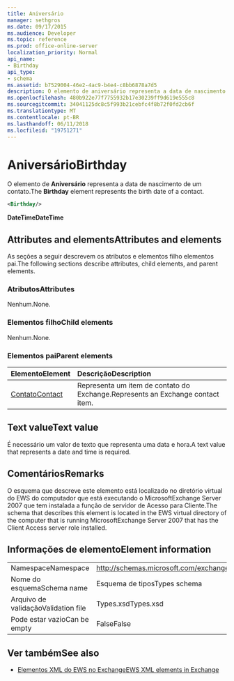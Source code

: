 ```yaml
---
title: Aniversário
manager: sethgros
ms.date: 09/17/2015
ms.audience: Developer
ms.topic: reference
ms.prod: office-online-server
localization_priority: Normal
api_name:
- Birthday
api_type:
- schema
ms.assetid: b7529004-46e2-4ac9-b4e4-c8bb6878a7d5
description: O elemento de aniversário representa a data de nascimento de um contato.
ms.openlocfilehash: 480b922e77f7755932b17e30239ff9d619e555c8
ms.sourcegitcommit: 34041125dc8c5f993b21cebfc4f8b72f0fd2cb6f
ms.translationtype: MT
ms.contentlocale: pt-BR
ms.lasthandoff: 06/11/2018
ms.locfileid: "19751271"
---
```

# <a name="birthday"></a><span data-ttu-id="fb94d-103">Aniversário</span><span class="sxs-lookup"><span data-stu-id="fb94d-103">Birthday</span></span>

<span data-ttu-id="fb94d-104">O elemento de **Aniversário** representa a data de nascimento de um contato.</span><span class="sxs-lookup"><span data-stu-id="fb94d-104">The **Birthday** element represents the birth date of a contact.</span></span> 
  
```xml
<Birthday/>
```

 <span data-ttu-id="fb94d-105">**DateTime**</span><span class="sxs-lookup"><span data-stu-id="fb94d-105">**DateTime**</span></span>
## <a name="attributes-and-elements"></a><span data-ttu-id="fb94d-106">Attributes and elements</span><span class="sxs-lookup"><span data-stu-id="fb94d-106">Attributes and elements</span></span>

<span data-ttu-id="fb94d-107">As seções a seguir descrevem os atributos e elementos filho elementos pai.</span><span class="sxs-lookup"><span data-stu-id="fb94d-107">The following sections describe attributes, child elements, and parent elements.</span></span>
  
### <a name="attributes"></a><span data-ttu-id="fb94d-108">Atributos</span><span class="sxs-lookup"><span data-stu-id="fb94d-108">Attributes</span></span>

<span data-ttu-id="fb94d-109">Nenhum.</span><span class="sxs-lookup"><span data-stu-id="fb94d-109">None.</span></span>
  
### <a name="child-elements"></a><span data-ttu-id="fb94d-110">Elementos filho</span><span class="sxs-lookup"><span data-stu-id="fb94d-110">Child elements</span></span>

<span data-ttu-id="fb94d-111">Nenhum.</span><span class="sxs-lookup"><span data-stu-id="fb94d-111">None.</span></span>
  
### <a name="parent-elements"></a><span data-ttu-id="fb94d-112">Elementos pai</span><span class="sxs-lookup"><span data-stu-id="fb94d-112">Parent elements</span></span>

|<span data-ttu-id="fb94d-113">**Elemento**</span><span class="sxs-lookup"><span data-stu-id="fb94d-113">**Element**</span></span>|<span data-ttu-id="fb94d-114">**Descrição**</span><span class="sxs-lookup"><span data-stu-id="fb94d-114">**Description**</span></span>|
|:-----|:-----|
|[<span data-ttu-id="fb94d-115">Contato</span><span class="sxs-lookup"><span data-stu-id="fb94d-115">Contact</span></span>](contact.md) <br/> |<span data-ttu-id="fb94d-116">Representa um item de contato do Exchange.</span><span class="sxs-lookup"><span data-stu-id="fb94d-116">Represents an Exchange contact item.</span></span>  <br/> |
   
## <a name="text-value"></a><span data-ttu-id="fb94d-117">Text value</span><span class="sxs-lookup"><span data-stu-id="fb94d-117">Text value</span></span>

<span data-ttu-id="fb94d-118">É necessário um valor de texto que representa uma data e hora.</span><span class="sxs-lookup"><span data-stu-id="fb94d-118">A text value that represents a date and time is required.</span></span>
  
## <a name="remarks"></a><span data-ttu-id="fb94d-119">Comentários</span><span class="sxs-lookup"><span data-stu-id="fb94d-119">Remarks</span></span>

<span data-ttu-id="fb94d-120">O esquema que descreve este elemento está localizado no diretório virtual do EWS do computador que está executando o MicrosoftExchange Server 2007 que tem instalada a função de servidor de Acesso para Cliente.</span><span class="sxs-lookup"><span data-stu-id="fb94d-120">The schema that describes this element is located in the EWS virtual directory of the computer that is running MicrosoftExchange Server 2007 that has the Client Access server role installed.</span></span>
  
## <a name="element-information"></a><span data-ttu-id="fb94d-121">Informações de elemento</span><span class="sxs-lookup"><span data-stu-id="fb94d-121">Element information</span></span>

|||
|:-----|:-----|
|<span data-ttu-id="fb94d-122">Namespace</span><span class="sxs-lookup"><span data-stu-id="fb94d-122">Namespace</span></span>  <br/> |http://schemas.microsoft.com/exchange/services/2006/types  <br/> |
|<span data-ttu-id="fb94d-123">Nome do esquema</span><span class="sxs-lookup"><span data-stu-id="fb94d-123">Schema name</span></span>  <br/> |<span data-ttu-id="fb94d-124">Esquema de tipos</span><span class="sxs-lookup"><span data-stu-id="fb94d-124">Types schema</span></span>  <br/> |
|<span data-ttu-id="fb94d-125">Arquivo de validação</span><span class="sxs-lookup"><span data-stu-id="fb94d-125">Validation file</span></span>  <br/> |<span data-ttu-id="fb94d-126">Types.xsd</span><span class="sxs-lookup"><span data-stu-id="fb94d-126">Types.xsd</span></span>  <br/> |
|<span data-ttu-id="fb94d-127">Pode estar vazio</span><span class="sxs-lookup"><span data-stu-id="fb94d-127">Can be empty</span></span>  <br/> |<span data-ttu-id="fb94d-128">False</span><span class="sxs-lookup"><span data-stu-id="fb94d-128">False</span></span>  <br/> |
   
## <a name="see-also"></a><span data-ttu-id="fb94d-129">Ver também</span><span class="sxs-lookup"><span data-stu-id="fb94d-129">See also</span></span>



- [<span data-ttu-id="fb94d-130">Elementos XML do EWS no Exchange</span><span class="sxs-lookup"><span data-stu-id="fb94d-130">EWS XML elements in Exchange</span></span>](ews-xml-elements-in-exchange.md)


